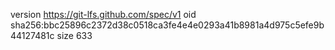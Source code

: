 version https://git-lfs.github.com/spec/v1
oid sha256:bbc25896c2372d38c0518ca3fe4e4e0293a41b8981a4d975c5efe9b44127481c
size 633
